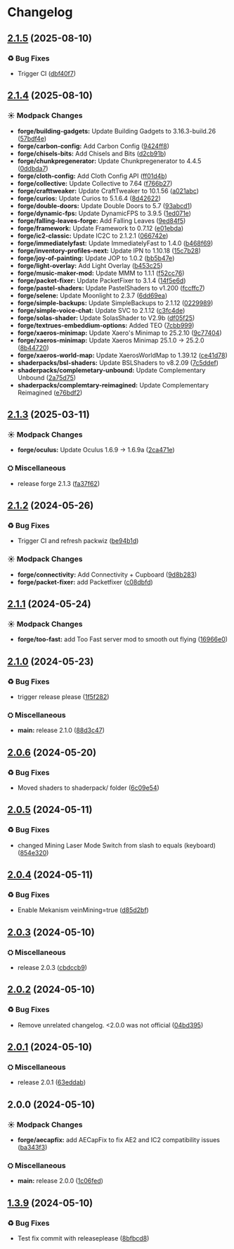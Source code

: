 # Changelog

## [2.1.5](https://github.com/kirbyevanj/nicks-modern-classic-modpack/compare/forge-v2.1.4...forge-v2.1.5) (2025-08-10)


### ♻ Bug Fixes

* Trigger CI ([dbf40f7](https://github.com/kirbyevanj/nicks-modern-classic-modpack/commit/dbf40f7b6c2aebc9703e42b9d3e8d1966f99e02f))

## [2.1.4](https://github.com/kirbyevanj/nicks-modern-classic-modpack/compare/forge-v2.1.3...forge-v2.1.4) (2025-08-10)


### ☀ Modpack Changes

* **forge/building-gadgets:** Update Building Gadgets to 3.16.3-build.26 ([57bdf4e](https://github.com/kirbyevanj/nicks-modern-classic-modpack/commit/57bdf4e1d39705fbcf6469ba888a8eafe1fe1524))
* **forge/carbon-config:** Add Carbon Config ([9424ff8](https://github.com/kirbyevanj/nicks-modern-classic-modpack/commit/9424ff8f688056ea67d790314dc6cede9360378f))
* **forge/chisels-bits:** Add Chisels and Bits ([d2cb91b](https://github.com/kirbyevanj/nicks-modern-classic-modpack/commit/d2cb91b67c1c13ac3f1d2b7463457166659309c7))
* **forge/chunkpregenerator:** Update Chunkpregenerator to 4.4.5 ([0ddbda7](https://github.com/kirbyevanj/nicks-modern-classic-modpack/commit/0ddbda7fe9f94f79765b7b3e54a977528f086c12))
* **forge/cloth-config:** Add Cloth Config API ([ff01d4b](https://github.com/kirbyevanj/nicks-modern-classic-modpack/commit/ff01d4b4e77c7c9fb8e97a15547b3f9e7d3d8374))
* **forge/collective:** Update Collective to 7.64 ([f766b27](https://github.com/kirbyevanj/nicks-modern-classic-modpack/commit/f766b279490b778491988661aee338626f54d779))
* **forge/crafttweaker:** Update CraftTweaker to 10.1.56 ([a021abc](https://github.com/kirbyevanj/nicks-modern-classic-modpack/commit/a021abc52a666a603d9d48446c3e73c000a22a1d))
* **forge/curios:** Update Curios to 5.1.6.4 ([8d42622](https://github.com/kirbyevanj/nicks-modern-classic-modpack/commit/8d4262204b026a77e42ffdf166ace28f540a774d))
* **forge/double-doors:** Update Double Doors to 5.7 ([93abcd1](https://github.com/kirbyevanj/nicks-modern-classic-modpack/commit/93abcd198c128c19f7a106e05068a8261627361f))
* **forge/dynamic-fps:** Update DynamicFPS to 3.9.5 ([1ed071e](https://github.com/kirbyevanj/nicks-modern-classic-modpack/commit/1ed071ec9c08473f0d5d986547540cff5ae03dc7))
* **forge/falling-leaves-forge:** Add Falling Leaves ([9ed84f5](https://github.com/kirbyevanj/nicks-modern-classic-modpack/commit/9ed84f5949f20480a73701711abdf18000554247))
* **forge/framework:** Update Framework to 0.7.12 ([e01ebda](https://github.com/kirbyevanj/nicks-modern-classic-modpack/commit/e01ebda7576f54619af6ff51b4d316a44aa615d9))
* **forge/ic2-classic:** Update IC2C to 2.1.2.1 ([066742e](https://github.com/kirbyevanj/nicks-modern-classic-modpack/commit/066742e53038b6afb5ef8e00f7ecd4d727d0a341))
* **forge/immediatelyfast:** Update ImmediatelyFast to 1.4.0 ([b468f69](https://github.com/kirbyevanj/nicks-modern-classic-modpack/commit/b468f6948e5652a71f1695396c383cb9b8790c1a))
* **forge/inventory-profiles-next:** Update IPN to 1.10.18 ([15c7b28](https://github.com/kirbyevanj/nicks-modern-classic-modpack/commit/15c7b282e66e5d4b64c20eab1a1852e1b5dcf4e3))
* **forge/joy-of-painting:** Update JOP to 1.0.2 ([bb5b47e](https://github.com/kirbyevanj/nicks-modern-classic-modpack/commit/bb5b47e476caba748bedccf656aa2b4bcf130f72))
* **forge/light-overlay:** Add Light Overlay ([b453c25](https://github.com/kirbyevanj/nicks-modern-classic-modpack/commit/b453c250f617d7a6a5baed4c207dfc219031560e))
* **forge/music-maker-mod:** Update MMM to 1.1.1 ([f52cc76](https://github.com/kirbyevanj/nicks-modern-classic-modpack/commit/f52cc76950bb49eff177d71d963078799f5afba8))
* **forge/packet-fixer:** Update PacketFixer to 3.1.4 ([14f5e6d](https://github.com/kirbyevanj/nicks-modern-classic-modpack/commit/14f5e6d190e6e4fd36c4f2765919bc2f129289ee))
* **forge/pastel-shaders:** Update PastelShaders to v1.200 ([fccffc7](https://github.com/kirbyevanj/nicks-modern-classic-modpack/commit/fccffc7d650dbc01b81c616eff313502ab90544d))
* **forge/selene:** Update Moonlight to 2.3.7 ([6dd69ea](https://github.com/kirbyevanj/nicks-modern-classic-modpack/commit/6dd69ead1f138de35bfaac0596a6fa780671e401))
* **forge/simple-backups:** Update SimpleBackups to 2.1.12 ([0229989](https://github.com/kirbyevanj/nicks-modern-classic-modpack/commit/02299897322c75dda7dd68f97d1acc1d5c578d1b))
* **forge/simple-voice-chat:** Update SVC to 2.1.12 ([c3fc4de](https://github.com/kirbyevanj/nicks-modern-classic-modpack/commit/c3fc4de09df565107a367b0071fdbf67f2114f20))
* **forge/solas-shader:** Update SolasShader to V2.9b ([df05f25](https://github.com/kirbyevanj/nicks-modern-classic-modpack/commit/df05f25b997c0446084f5e5edf833603e8d6b042))
* **forge/textrues-embeddium-options:** Added TEO ([7cbb999](https://github.com/kirbyevanj/nicks-modern-classic-modpack/commit/7cbb999246b9a4bbcf5d239f8eba4b06eec872aa))
* **forge/xaeros-minimap:** Update Xaero's Minimap to 25.2.10 ([9c77404](https://github.com/kirbyevanj/nicks-modern-classic-modpack/commit/9c77404a5a021e8364c0ce8bbcf53fa3d3817e75))
* **forge/xaeros-minimap:** Update Xaeros Minimap 25.1.0 -&gt; 25.2.0 ([8b44720](https://github.com/kirbyevanj/nicks-modern-classic-modpack/commit/8b44720ca2ab61e41ad24521ddfc5a1bafeebbf2))
* **forge/xaeros-world-map:** Update XaerosWorldMap to 1.39.12 ([ce41d78](https://github.com/kirbyevanj/nicks-modern-classic-modpack/commit/ce41d78982d91a406c9fee5b5662a20e5564ab85))
* **shaderpacks/bsl-shaders:** Update BSLShaders to v8.2.09 ([7c5ddef](https://github.com/kirbyevanj/nicks-modern-classic-modpack/commit/7c5ddefb06dbad56d51c5c1269fc9b98e0c0861e))
* **shaderpacks/complemetary-unbound:** Update Complementary Unbound ([2a75d75](https://github.com/kirbyevanj/nicks-modern-classic-modpack/commit/2a75d755ced027df46621c1091a17f3eaf658ba2))
* **shaderpacks/complemtary-reimagined:** Update Complementary Reimagined ([e76bdf2](https://github.com/kirbyevanj/nicks-modern-classic-modpack/commit/e76bdf2bae4a2d4c6f9306deb85783ba7057d121))

## [2.1.3](https://github.com/kirbyevanj/nicks-modern-classic-modpack/compare/forge-v2.1.2...forge-v2.1.3) (2025-03-11)


### ☀ Modpack Changes

* **forge/oculus:** Update Oculus 1.6.9 -&gt; 1.6.9a ([2ca471e](https://github.com/kirbyevanj/nicks-modern-classic-modpack/commit/2ca471ee5d3e0fd07bc1883186ca5e1b805af776))


### ⛭ Miscellaneous

* release forge 2.1.3 ([fa37f62](https://github.com/kirbyevanj/nicks-modern-classic-modpack/commit/fa37f62f63cec7917a82d62c6491f2afd8c8e353))

## [2.1.2](https://github.com/kirbyevanj/nicks-modern-classic-modpack/compare/forge-v2.1.1...forge-v2.1.2) (2024-05-26)


### ♻ Bug Fixes

* Trigger CI and refresh packwiz ([be94b1d](https://github.com/kirbyevanj/nicks-modern-classic-modpack/commit/be94b1dc90cddb026aa5897a6928fcf10b9f18fa))


### ☀ Modpack Changes

* **forge/connectivity:** Add Connectivity + Cupboard ([9d8b283](https://github.com/kirbyevanj/nicks-modern-classic-modpack/commit/9d8b283d04dd524ed6f89ff1c0310a29e5f0baac))
* **forge/packet-fixer:** add Packetfixer ([c08dbfd](https://github.com/kirbyevanj/nicks-modern-classic-modpack/commit/c08dbfd1d054202603999ac75680a5d14f375ecd))

## [2.1.1](https://github.com/kirbyevanj/nicks-modern-classic-modpack/compare/forge-v2.1.0...forge-v2.1.1) (2024-05-24)


### ☀ Modpack Changes

* **forge/too-fast:** add Too Fast server mod to smooth out flying ([16966e0](https://github.com/kirbyevanj/nicks-modern-classic-modpack/commit/16966e07a4793a014fe4e9da436cc0d111e428b3))

## [2.1.0](https://github.com/kirbyevanj/nicks-modern-classic-modpack/compare/forge-v2.0.6...forge-v2.1.0) (2024-05-23)


### ♻ Bug Fixes

* trigger release please ([1f5f282](https://github.com/kirbyevanj/nicks-modern-classic-modpack/commit/1f5f2822809703f9b50cf9a9aa5f8b55a67704a2))


### ⛭ Miscellaneous

* **main:** release 2.1.0 ([88d3c47](https://github.com/kirbyevanj/nicks-modern-classic-modpack/commit/88d3c47e62f917a249c4d94efd05c9bcad28d2ff))

## [2.0.6](https://github.com/kirbyevanj/nicks-modern-classic-modpack/compare/forge-v2.0.5...forge-v2.0.6) (2024-05-20)


### ♻ Bug Fixes

* Moved shaders to shaderpack/ folder ([6c09e54](https://github.com/kirbyevanj/nicks-modern-classic-modpack/commit/6c09e5420a679e571db094deecba426b687b6c03))

## [2.0.5](https://github.com/kirbyevanj/nicks-modern-classic-modpack/compare/forge-v2.0.4...forge-v2.0.5) (2024-05-11)


### ♻ Bug Fixes

* changed Mining Laser Mode Switch from slash to equals (keyboard) ([854e320](https://github.com/kirbyevanj/nicks-modern-classic-modpack/commit/854e320cf297c4efcb621dc3d48dfe018dcf47cc))

## [2.0.4](https://github.com/kirbyevanj/nicks-modern-classic-modpack/compare/forge-v2.0.3...forge-v2.0.4) (2024-05-11)


### ♻ Bug Fixes

* Enable Mekanism veinMining=true ([d85d2bf](https://github.com/kirbyevanj/nicks-modern-classic-modpack/commit/d85d2bfe8554246042cbc7d6ff2aa99f5d21348c))

## [2.0.3](https://github.com/kirbyevanj/nicks-modern-classic-modpack/compare/forge-v2.0.2...forge-v2.0.3) (2024-05-10)


### ⛭ Miscellaneous

* release 2.0.3 ([cbdccb9](https://github.com/kirbyevanj/nicks-modern-classic-modpack/commit/cbdccb934e865b6c6ea003483ede6f9a4f30565a))

## [2.0.2](https://github.com/kirbyevanj/nicks-modern-classic-modpack/compare/forge-v2.0.1...forge-v2.0.2) (2024-05-10)


### ♻ Bug Fixes

* Remove unrelated changelog. &lt;2.0.0 was not official ([04bd395](https://github.com/kirbyevanj/nicks-modern-classic-modpack/commit/04bd3952c6b7ad1e3918842b211191155a3d8c30))

## [2.0.1](https://github.com/kirbyevanj/nicks-modern-classic-modpack/compare/forge-v2.0.0...forge-v2.0.1) (2024-05-10)


### ⛭ Miscellaneous

* release 2.0.1 ([63eddab](https://github.com/kirbyevanj/nicks-modern-classic-modpack/commit/63eddabf2e5f160444cc3948cdf1e1a75d9df259))

## 2.0.0 (2024-05-10)


### ☀ Modpack Changes

* **forge/aecapfix:** add AECapFix to fix AE2 and IC2 compatibility issues ([ba343f3](https://github.com/kirbyevanj/nicks-modern-classic-modpack/commit/ba343f37b22f4f0daa675bc6e5ebe2d22eed9464))


### ⛭ Miscellaneous

* **main:** release 2.0.0 ([1c06fed](https://github.com/kirbyevanj/nicks-modern-classic-modpack/commit/1c06fedf42c572cebcfc5675dce2e25dc2833246))

## [1.3.9](https://github.com/kirbyevanj/nicks-modern-classic-modpack/compare/forge-v1.3.8...forge-v1.3.9) (2024-05-10)


### ♻ Bug Fixes

* Test fix commit with releaseplease ([8bfbcd8](https://github.com/kirbyevanj/nicks-modern-classic-modpack/commit/8bfbcd8bd64da387f58e2b0e2a6ea34531b42bad))
